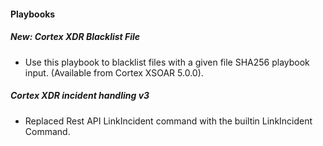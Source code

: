 
#### Playbooks
##### New: Cortex XDR Blacklist File
- Use this playbook to blacklist files with a given file SHA256 playbook input. (Available from Cortex XSOAR 5.0.0).

##### Cortex XDR incident handling v3
- Replaced Rest API LinkIncident command with the builtin LinkIncident Command.  